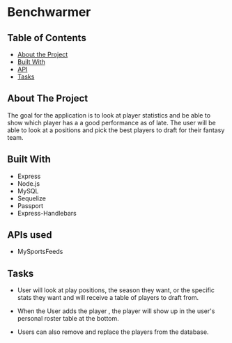 # Benchwarmer

## Table of Contents
* [About the Project](#about-the-project)
* [Built With](#built-with)
* [API](#apis)
* [Tasks](#tasks)


## About The Project

<p>The goal for the application is to look at player statistics and be able to show which player has a a good performance as of late. The user will be able to look at a positions and pick the best players to draft for their fantasy team.
</p>

## Built With

* Express
* Node.js
* MySQL
* Sequelize
* Passport
* Express-Handlebars

## APIs used

* MySportsFeeds

## Tasks

* User will look at play positions, the season they want, or the specific stats they want and will receive a table of players to draft from.

* When the User adds the player , the player will show up in the user's personal roster table at the bottom.

* Users can also remove and replace the players from the database.